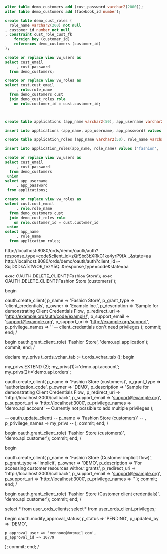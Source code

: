 ```sql
alter table demo_customers add (cust_password varchar2(2000));
alter table demo_customers add (facebook_id number);

create table demo_cust_roles (
  role_name varchar2(200) not null
, customer_id number not null
, constraint cust_role_cust_fk
    foreign key (customer_id)
    references demo_customers (customer_id)
);

create or replace view vw_users as
select cust_email
     , cust_password
  from demo_customers;

create or replace view vw_roles as
select cust.cust_email
     , role.role_name
  from demo_customers cust
  join demo_cust_roles role
    on role.customer_id = cust.customer_id;



create table applications (app_name varchar2(50), app_username varchar2(50), app_password varchar2(2000));

insert into applications (app_name, app_username, app_password) values ('Fashion store', 'fashion', '309d267f086d5fe5433d5bcc11cf83c14ffb5518dca95fc59b17363bb421e28e');

create table application_roles (app_name varchar2(50), role_name varchar2(255));

insert into application_roles(app_name, role_name) values ('fashion', 'demo.api.application');

create or replace view vw_users as
select cust_email
     , cust_password
  from demo_customers
 union
select app_username
     , app_password
 from applications;

create or replace view vw_roles as
select cust.cust_email
     , role.role_name
  from demo_customers cust
  join demo_cust_roles role
    on role.customer_id = cust.customer_id
 union
select app_name
     , role_name
  from application_roles;
```

http://localhost:8080/ords/demo/oauth/auth?response_type=code&client_id=zQfSbx3bXRkC1ke4yrP9fA...&state=aa
http://localhost:8080/ords/demo/oauth/auth?client_id=-SujDXDkATsfWO6_tezY5Q..&response_type=code&state=aa




exec OAUTH.DELETE_CLIENT('Fashion Store');
exec OAUTH.DELETE_CLIENT('Fashion Store (customers)');

begin
 
  oauth.create_client(
    p_name => 'Fashion Store',
    p_grant_type => 'client_credentials',
    p_owner => 'Example Inc.',
    p_description => 'Sample for demonstrating Client Credentials Flow',
    p_redirect_uri => 'http://example.org/auth/code/example/',
    p_support_email => 'support@example.org',
    p_support_uri => 'http://example.org/support',
    p_privilege_names => '' -- client_credentials don't need privileges
    );
  commit;
end;
/

begin 
 oauth.grant_client_role(
     'Fashion Store',
     'demo.api.application');
 commit;
end;
/

declare
  my_privs t_ords_vchar_tab  := t_ords_vchar_tab (); 
begin

  my_privs.EXTEND (2); 
  my_privs(1):='demo.api.account'; 
  my_privs(2):='demo.api.orders'; 
  
  oauth.create_client(
    p_name => 'Fashion Store (customers)',
    p_grant_type => 'authorization_code',
    p_owner => 'DEMO',
    p_description => 'Sample for demonstrating Client Credentials Flow',
    p_redirect_uri => 'http://localhost:3000/callback',
    p_support_email => 'support@example.org',
    p_support_uri => 'http://localhost:3000',
    p_privilege_names => 'demo.api.account' -- Currently not possible to add multiple privileges
    );
    
--  oauth.update_client(
--    p_name => 'Fashion Store (customers)'
--  , p_privilege_names => my_privs
--  );
  commit;
end;
/

begin 
 oauth.grant_client_role(
     'Fashion Store (customers)',
     'demo.api.customer');
 commit;
end;
/

begin
 
  oauth.create_client(
    p_name => 'Fashion Store (Customer implicit flow)',
    p_grant_type => 'implicit',
    p_owner => 'DEMO',
    p_description => 'For accessing customer resources without grants',
    p_redirect_uri => 'http://localhost:3000/callback',
    p_support_email => 'support@example.org',
    p_support_uri => 'http://localhost:3000',
    p_privilege_names => ''
    );
  commit;
end;
/

begin 
 oauth.grant_client_role(
     'Fashion Store (Customer client credentials)',
     'demo.api.customer');
 commit;
end;
/

select * from user_ords_clients;
select * from user_ords_client_privileges;

begin
  oauth.modify_approval_status(
    p_status      => 'PENDING',
    p_updated_by  => 'DEMO',

    p_approval_user => 'mennooo@hotmail.com',
    p_approval_id => 10779
  );
  commit;
end;
/
